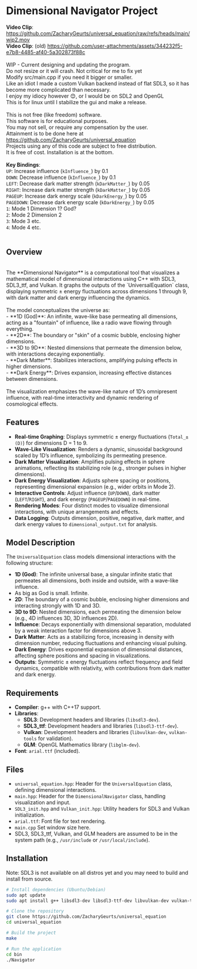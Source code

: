 # Dimensional Navigator Project
**Video Clip**:
https://github.com/ZacharyGeurts/universal_equation/raw/refs/heads/main/wip2.mov<BR />
**Video Clip**: (old) https://github.com/user-attachments/assets/344232f5-e7b8-4485-af40-5a302873f88c<BR />
<BR />
WIP - Current designing and updating the program.<BR />
Do not resize or it will crash. Not critical for me to fix yet<BR />
Modify src/main.cpp if you need it bigger or smaller.<BR />
Like an idiot I made a custom Vulkan backend instead of flat SDL3, so it has become more complicated than necessary.<BR />
I enjoy my idiocy however 😊, or I would be on SDL2 and OpenGL<BR />
This is for linux until I stabilize the gui and make a release.<BR />
<BR />
This is not free (like freedom) software.<BR />
This software is for educational purposes.<BR />
You may not sell, or require any compensation by the user.<BR />
Attainment is to be done here at https://github.com/ZacharyGeurts/universal_equation<BR />
Projects using any of this code are subject to free distribution.<BR />
It is free of cost. Installation is at the bottom.<BR />
<BR />
**Key Bindings**:<BR />
`UP`: Increase influence (`kInfluence_`) by 0.1<BR />
`DOWN`: Decrease influence (`kInfluence_`) by 0.1<BR />
`LEFT`: Decrease dark matter strength (`kDarkMatter_`) by 0.05<BR />
`RIGHT`: Increase dark matter strength (`kDarkMatter_`) by 0.05<BR />
`PAGEUP`: Increase dark energy scale (`kDarkEnergy_`) by 0.05<BR />
`PAGEDOWN`: Decrease dark energy scale (`kDarkEnergy_`) by 0.05<BR />
`1`: Mode 1 Dimension 1? God?<BR />
`2`: Mode 2 Dimension 2<BR />
`3`: Mode 3 etc.<BR />
`4`: Mode 4 etc.<BR />
<BR />
## Overview
<BR />
The **Dimensional Navigator** is a computational tool that visualizes a mathematical model of dimensional interactions using C++ with SDL3, SDL3_ttf, and Vulkan. 
It graphs the outputs of the `UniversalEquation` class, displaying symmetric ± energy fluctuations across dimensions 1 through 9, with dark matter and dark energy influencing the dynamics.<BR />
<BR />
The model conceptualizes the universe as:<BR />
- **1D (God)**: An infinite, wave-like base permeating all dimensions, acting as a "fountain" of influence, like a radio wave flowing through everything.<BR />
- **2D**: The boundary or "skin" of a cosmic bubble, enclosing higher dimensions.<BR />
- **3D to 9D**: Nested dimensions that permeate the dimension below, with interactions decaying exponentially.<BR />
- **Dark Matter**: Stabilizes interactions, amplifying pulsing effects in higher dimensions.<BR />
- **Dark Energy**: Drives expansion, increasing effective distances between dimensions.<BR />
<BR />
The visualization emphasizes the wave-like nature of 1D’s omnipresent influence, with real-time interactivity and dynamic rendering of cosmological effects.

## Features
- **Real-time Graphing**: Displays symmetric ± energy fluctuations (`Total_±(D)`) for dimensions D = 1 to 9.
- **Wave-Like Visualization**: Renders a dynamic, sinusoidal background scaled by 1D’s influence, symbolizing its permeating presence.
- **Dark Matter Visualization**: Amplifies pulsing effects in sphere animations, reflecting its stabilizing role (e.g., stronger pulses in higher dimensions).
- **Dark Energy Visualization**: Adjusts sphere spacing or positions, representing dimensional expansion (e.g., wider orbits in Mode 2).
- **Interactive Controls**: Adjust influence (`UP`/`DOWN`), dark matter (`LEFT`/`RIGHT`), and dark energy (`PAGEUP`/`PAGEDOWN`) in real-time.
- **Rendering Modes**: Four distinct modes to visualize dimensional interactions, with unique arrangements and effects.
- **Data Logging**: Outputs dimension, positive, negative, dark matter, and dark energy values to `dimensional_output.txt` for analysis.

## Model Description
The `UniversalEquation` class models dimensional interactions with the following structure:
- **1D (God)**: The infinite universal base, a singular infinite static that permeates all dimensions, both inside and outside, with a wave-like influence.
- As big as God is small. Infinite.
- **2D**: The boundary of a cosmic bubble, enclosing higher dimensions and interacting strongly with 1D and 3D.
- **3D to 9D**: Nested dimensions, each permeating the dimension below (e.g., 4D influences 3D, 3D influences 2D).
- **Influence**: Decays exponentially with dimensional separation, modulated by a weak interaction factor for dimensions above 3.
- **Dark Matter**: Acts as a stabilizing force, increasing in density with dimension number, reducing fluctuations and enhancing visual pulsing.
- **Dark Energy**: Drives exponential expansion of dimensional distances, affecting sphere positions and spacing in visualizations.
- **Outputs**: Symmetric ± energy fluctuations reflect frequency and field dynamics, compatible with relativity, with contributions from dark matter and dark energy.

## Requirements
- **Compiler**: g++ with C++17 support.
- **Libraries**:
  - **SDL3**: Development headers and libraries (`libsdl3-dev`).
  - **SDL3_ttf**: Development headers and libraries (`libsdl3-ttf-dev`).
  - **Vulkan**: Development headers and libraries (`libvulkan-dev`, `vulkan-tools` for validation).
  - **GLM**: OpenGL Mathematics library (`libglm-dev`).
- **Font**: `arial.ttf` (included).

## Files
- `universal_equation.hpp`: Header for the `UniversalEquation` class, defining dimensional interactions.
- `main.hpp`: Header for the `DimensionalNavigator` class, handling visualization and input.
- `SDL3_init.hpp` and `Vulkan_init.hpp`: Utility headers for SDL3 and Vulkan initialization.
- `arial.ttf`: Font file for text rendering.
- `main.cpp` Set window size here.
- SDL3, SDL3_ttf, Vulkan, and GLM headers are assumed to be in the system path (e.g., `/usr/include` or `/usr/local/include`).

## Installation
Note: SDL3 is not available on all distros yet and you may need to build and install from source.
```bash
# Install dependencies (Ubuntu/Debian)
sudo apt update
sudo apt install g++ libsdl3-dev libsdl3-ttf-dev libvulkan-dev vulkan-tools libglm-dev

# Clone the repository
git clone https://github.com/ZacharyGeurts/universal_equation
cd universal_equation

# Build the project
make

# Run the application
cd bin
./Navigator
